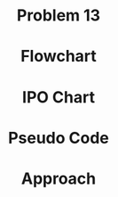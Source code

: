 <h1 align=center> <b>Problem 13</b>


<h1 align=center>Flowchart</h1>

<h1 align=center>IPO Chart</h1>

<h1 align=center>Pseudo Code</h1>

<h1 align=center>Approach</h1>